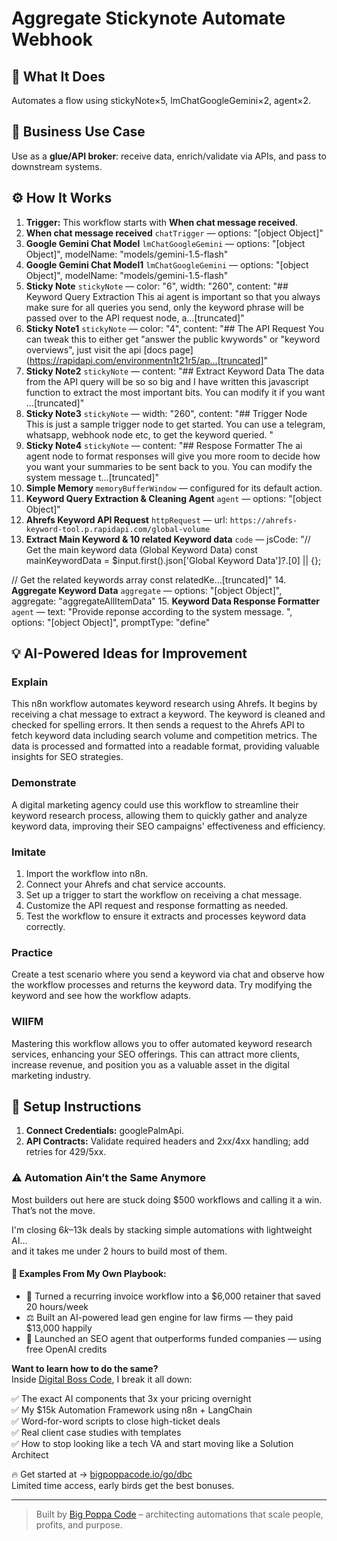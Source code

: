 # Aggregate Stickynote Automate Webhook
  ## 🚀 What It Does
  Automates a flow using stickyNote×5, lmChatGoogleGemini×2, agent×2.
  
  ## 💼 Business Use Case
  Use as a **glue/API broker**: receive data, enrich/validate via APIs, and pass to downstream systems.
  
  ## ⚙️ How It Works
  1. **Trigger:** This workflow starts with **When chat message received**.
  2. **When chat message received** `chatTrigger` — options: "[object Object]"
3. **Google Gemini Chat Model** `lmChatGoogleGemini` — options: "[object Object]", modelName: "models/gemini-1.5-flash"
4. **Google Gemini Chat Model1** `lmChatGoogleGemini` — options: "[object Object]", modelName: "models/gemini-1.5-flash"
5. **Sticky Note** `stickyNote` — color: "6", width: "260", content: "## Keyword Query Extraction
This ai agent is important so that you always make sure for all queries you send, only the keyword phrase will be passed over to the API request node, a…[truncated]"
6. **Sticky Note1** `stickyNote` — color: "4", content: "## The API Request
You can tweak this to either get "answer the public kwywords" or "keyword overviews", just visit the api   [docs page](https://rapidapi.com/environmentn1t21r5/ap…[truncated]"
7. **Sticky Note2** `stickyNote` — content: "## Extract Keyword Data
The data from the API query will be so so big and I have written this javascript function to extract the most important bits. You can modify it if you want …[truncated]"
8. **Sticky Note3** `stickyNote` — width: "260", content: "## Trigger Node
This is just a sample trigger node to get started. You can use a telegram, whatsapp, webhook node etc, to get the keyword queried. "
9. **Sticky Note4** `stickyNote` — content: "## Respose Formatter
The ai agent node to format responses will give you more room to decide how you want your summaries to be sent back to you. You can modify the system message t…[truncated]"
10. **Simple Memory** `memoryBufferWindow` — configured for its default action.
11. **Keyword Query Extraction & Cleaning Agent** `agent` — options: "[object Object]"
12. **Ahrefs Keyword API Request** `httpRequest` — url: `https://ahrefs-keyword-tool.p.rapidapi.com/global-volume`
13. **Extract Main Keyword & 10 related Keyword data** `code` — jsCode: "// Get the main keyword data (Global Keyword Data)
const mainKeywordData = $input.first().json['Global Keyword Data']?.[0] || {};

// Get the related keywords array
const relatedKe…[truncated]"
14. **Aggregate Keyword Data** `aggregate` — options: "[object Object]", aggregate: "aggregateAllItemData"
15. **Keyword Data Response Formatter** `agent` — text: "Provide reponse according to the system message. ", options: "[object Object]", promptType: "define"
  
  ## 💡 AI-Powered Ideas for Improvement
  ### Explain
This n8n workflow automates keyword research using Ahrefs. It begins by receiving a chat message to extract a keyword. The keyword is cleaned and checked for spelling errors. It then sends a request to the Ahrefs API to fetch keyword data including search volume and competition metrics. The data is processed and formatted into a readable format, providing valuable insights for SEO strategies.

### Demonstrate
A digital marketing agency could use this workflow to streamline their keyword research process, allowing them to quickly gather and analyze keyword data, improving their SEO campaigns' effectiveness and efficiency.

### Imitate
1. Import the workflow into n8n.
2. Connect your Ahrefs and chat service accounts.
3. Set up a trigger to start the workflow on receiving a chat message.
4. Customize the API request and response formatting as needed.
5. Test the workflow to ensure it extracts and processes keyword data correctly.

### Practice
Create a test scenario where you send a keyword via chat and observe how the workflow processes and returns the keyword data. Try modifying the keyword and see how the workflow adapts.

### WIIFM
Mastering this workflow allows you to offer automated keyword research services, enhancing your SEO offerings. This can attract more clients, increase revenue, and position you as a valuable asset in the digital marketing industry.
  
  ## 🔧 Setup Instructions
  1. **Connect Credentials:** googlePalmApi.
2. **API Contracts:** Validate required headers and 2xx/4xx handling; add retries for 429/5xx.
  
### ⚠️ Automation Ain’t the Same Anymore

Most builders out here are stuck doing $500 workflows and calling it a win.  
That’s not the move.  

I'm closing $6k–$13k deals by stacking simple automations with lightweight AI...  
and it takes me under 2 hours to build most of them.

#### 🧠 Examples From My Own Playbook:
- 🔁 Turned a recurring invoice workflow into a $6,000 retainer that saved 20 hours/week  
- ⚖️ Built an AI-powered lead gen engine for law firms — they paid $13,000 happily  
- 🚀 Launched an SEO agent that outperforms funded companies — using free OpenAI credits  

**Want to learn how to do the same?**  
Inside [Digital Boss Code](https://bigpoppacode.io/go/dbc), I break it all down:

✅ The exact AI components that 3x your pricing overnight  
✅ My $15k Automation Framework using n8n + LangChain  
✅ Word-for-word scripts to close high-ticket deals  
✅ Real client case studies with templates  
✅ How to stop looking like a tech VA and start moving like a Solution Architect  

🔥 Get started at → [bigpoppacode.io/go/dbc](https://bigpoppacode.io/go/dbc)  
Limited time access, early birds get the best bonuses.

---
> Built by [Big Poppa Code](https://bigpoppacode.io) – architecting automations that scale people, profits, and purpose.
  